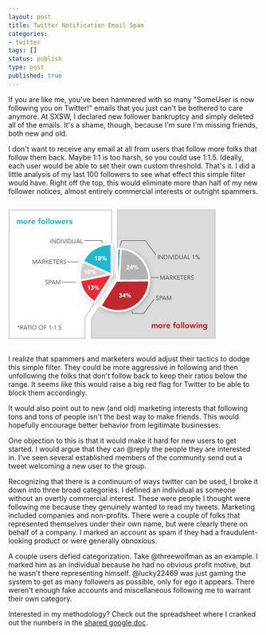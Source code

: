 ```yaml
---
layout: post
title: Twitter Notification Email Spam
categories:
- twitter
tags: []
status: publish
type: post
published: true
---
```


If you are like me, you've been hammered with so many "SomeUser is now following you on Twitter!" emails that you just can't be bothered to care anymore. At SXSW, I declared new follower bankruptcy and simply deleted all of the emails. It's a shame, though, because I'm sure I'm missing friends, both new and old.

I don't want to receive any email at all from users that follow more folks that follow them back. Maybe 1:1 is too harsh, so you could use 1:1.5. Ideally, each user would be able to set their own custom threshold. That's it. I did a little analysis of my last 100 followers to see what effect this simple filter would have. Right off the top, this would eliminate more than half of my new follower notices, almost entirely commercial interests or outright spammers.

<img class="alignnone size-full wp-image-9" style="border: 0pt none; padding: 14px 0;" title="Twitter Notification Email Spam" src="/img/twitter_follower_chart.gif" alt="Twitter Notification Email Spam" width="417" height="260" />

I realize that spammers and marketers would adjust their tactics to dodge this simple filter. They could be more aggressive in following and then unfollowing the folks that don't follow back to keep their ratios below the range. It seems like this would raise a big red flag for Twitter to be able to block them accordingly.

It would also point out to new (and old) marketing interests that following tons and tons of people isn't the best way to make friends. This would hopefully encourage better behavior from legitimate businesses.

One objection to this is that it would make it hard for new users to get started. I would argue that they can @reply the people they are interested in. I've seen several established members of the community send out a tweet welcoming a new user to the group.

Recognizing that there is a continuum of ways twitter can be used, I broke it down into three broad categories. I defined an individual as someone without an overtly commercial interest. These were people I thought were following me because they genuinely wanted to read my tweets. Marketing included companies and non-profits. There were a couple of folks that represented themselves under their own name, but were clearly there on behalf of a company. I marked an account as spam if they had a fraudulent-looking product or were generally obnoxious.

A couple users defied categorization. Take @threewolfman as an example. I marked him as an individual because he had no obvious profit motive, but he wasn't there representing himself. @lucky22469 was just gaming the system to get as many followers as possible, only for ego it appears. There weren't enough fake accounts and miscellaneous following me to warrant their own category.

Interested in my methodology? Check out the spreadsheet where I cranked out the numbers in the <a title="Twitter Notification Email Spam doc" href="http://spreadsheets.google.com/ccc?key=rJ_e8hoDrVfcONUvLsf3Lxw" target="_blank">shared google doc</a>.
